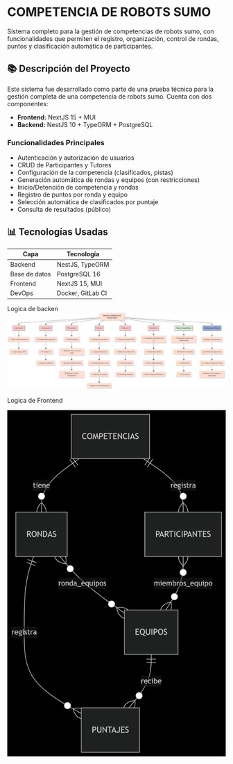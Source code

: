 # COMPETENCIA DE ROBOTS SUMO

Sistema completo para la gestión de competencias de robots sumo, con funcionalidades que permiten el registro, organización, control de rondas, puntos y clasificación automática de participantes.

## 📚 Descripción del Proyecto

Este sistema fue desarrollado como parte de una prueba técnica para la gestión completa de una competencia de robots sumo. Cuenta con dos componentes:

- **Frontend:** NextJS 15 + MUI
- **Backend:** NestJS 10 + TypeORM + PostgreSQL

### Funcionalidades Principales

- Autenticación y autorización de usuarios
- CRUD de Participantes y Tutores
- Configuración de la competencia (clasificados, pistas)
- Generación automática de rondas y equipos (con restricciones)
- Inicio/Detención de competencia y rondas
- Registro de puntos por ronda y equipo
- Selección automática de clasificados por puntaje
- Consulta de resultados (público)

## 📊 Tecnologías Usadas

| Capa          | Tecnología        |
| ------------- | ----------------- |
| Backend       | NestJS, TypeORM   |
| Base de datos | PostgreSQL 16     |
| Frontend      | NextJS 15, MUI    |
| DevOps        | Docker, GitLab CI |

Logica de backen
![Vista previa](https://github.com/1Ever7/ProyectoAGETIC/blob/main/practicaAGETIC.png)

Logica de Frontend

![Vista previa](https://github.com/1Ever7/ProyectoAGETIC/blob/main/frontend13.png)



